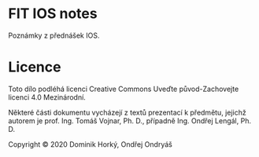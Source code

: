 # FIT IOS notes
Poznámky z přednášek IOS.

# Licence
Toto dílo podléhá licenci Creative Commons Uveďte původ-Zachovejte licenci 4.0 Mezinárodní. 

Některé části dokumentu vycházejí z textů prezentací k předmětu, jejichž autorem je prof. Ing. Tomáš Vojnar, Ph. D., případně Ing. Ondřej Lengál, Ph. D.

Copyright © 2020 Dominik Horký, Ondřej Ondryáš
